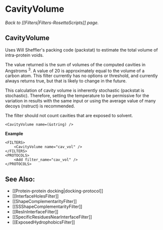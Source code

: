 # CavityVolume
*Back to [[Filters|Filters-RosettaScripts]] page.*
## CavityVolume

Uses Will Sheffler's packing code (packstat) to estimate the total volume of intra-protein voids. 

The value returned is the sum of volumes of the computed cavities in Angstroms <sup>3</sup>. A value of 20 is approximately equal to the volume of a carbon atom. This filter currently has no options or threshold, and currently always returns true, but that is likely to change in the future.

This calculation of cavity volume is inherently stochastic (packstat is stochastic). Therefore, setting the temperature to be permissive for the variation in results with the same input or using the average value of many decoys (nstruct) is recommended.

The filter should not count cavities that are exposed to solvent.


```
<CavityVolume name=(&string) />
```

**Example**

```
<FILTERS>
    <CavityVolume name="cav_vol" />
</FILTERS>
<PROTOCOLS>
    <Add filter_name="cav_vol" />
</PROTOCOLS>
```

## See Also:

* [[Protein-protein docking|docking-protocol]]
* [[InterfaceHolesFilter]]
* [[ShapeComplementarityFilter]]
* [[SSShapeComplementarityFilter]]
* [[ResInInterfaceFilter]]
* [[SpecificResiduesNearInterfaceFilter]]
* [[ExposedHydrophobicsFilter]]
